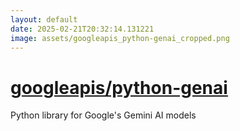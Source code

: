 ```yaml
---
layout: default
date: 2025-02-21T20:32:14.131221
image: assets/googleapis_python-genai_cropped.png
---
```


# [googleapis/python-genai](https://github.com/googleapis/python-genai)

Python library for Google's Gemini AI models
